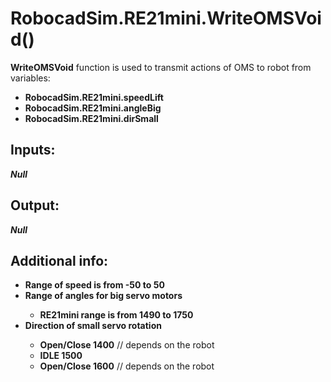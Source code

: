 <h1> RobocadSim.RE21mini.WriteOMSVoid()  </h1>
  
<strong>WriteOMSVoid</strong> function is used to transmit actions of OMS to robot from variables:  
<ul>
  <li><strong>RobocadSim.RE21mini.speedLift</strong></li> 
  <li><strong>RobocadSim.RE21mini.angleBig</strong></li>
  <li><strong>RobocadSim.RE21mini.dirSmall</strong></li>
</ul>
  
<h2><strong> Inputs: </strong></h2> 
<strong><em>Null</em></strong> 
  
<h2><strong> Output: </strong></h2>
<strong><em>Null</em></strong> 

<h2><strong> Additional info: </strong></h2>
<ul>
<li><strong>Range of speed is from -50 to 50</strong></li>
<li><strong>Range of angles for big servo motors</strong></li>
<ul>
  <li><strong>RE21mini range is from 1490 to 1750</strong></li>
</ul>
<li><strong>Direction of small servo rotation</strong></li>
<ul>
  <li><strong>Open/Close 1400</strong> // depends on the robot</li>
  <li><strong>IDLE 1500</strong></li>
  <li><strong>Open/Close 1600</strong> // depends on the robot</li>
</ul>
</ul>

